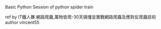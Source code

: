 Basic Python
Session of python spider train

ref by IT鐵人賽 網路爬蟲,萬物皆爬-30天搞懂並實戰網路爬蟲及應對反爬蟲技術
author vincent55
